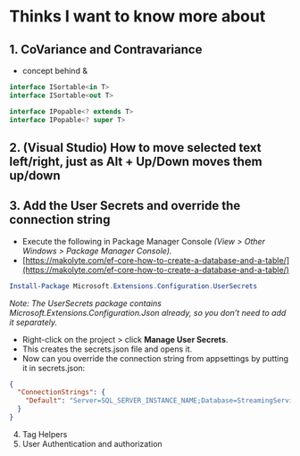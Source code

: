 # Thinks I want to know more about

## 1. CoVariance and Contravariance

- concept behind <in T> & <out T>

```C#
interface ISortable<in T>
interface ISortable<out T>
```

```Java
interface IPopable<? extends T>
interface IPopable<? super T>
```

## 2. (Visual Studio) How to move selected text left/right, just as Alt + Up/Down moves them up/down

## 3. Add the User Secrets and override the connection string

- Execute the following in Package Manager Console *(View > Other Windows > Package Manager Console).*
- [https://makolyte.com/ef-core-how-to-create-a-database-and-a-table/](https://makolyte.com/ef-core-how-to-create-a-database-and-a-table/)

```powershell
Install-Package Microsoft.Extensions.Configuration.UserSecrets

```

*Note: The UserSecrets package contains Microsoft.Extensions.Configuration.Json already, so you don’t need to add it separately.*

- Right-click on the project > click **Manage User Secrets**.
- This creates the secrets.json file and opens it.
- Now can you override the connection string from appsettings by putting it in secrets.json:

```json
{
  "ConnectionStrings": {
    "Default": "Server=SQL_SERVER_INSTANCE_NAME;Database=StreamingService;Integrated Security=true"
  }
}

```

4. Tag Helpers
5. User Authentication and authorization
